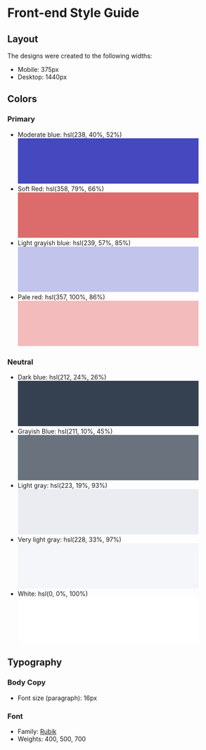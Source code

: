 # Front-end Style Guide

## Layout

The designs were created to the following widths:

- Mobile: 375px
- Desktop: 1440px

## Colors

### Primary

- Moderate blue: hsl(238, 40%, 52%)
  ![Moderate blue](README/Primary/Moderate%20blue.png)
- Soft Red: hsl(358, 79%, 66%)
  ![Soft Red](README/Primary/Soft%20Red.png)
- Light grayish blue: hsl(239, 57%, 85%)
  ![Light grayish blue](README/Primary/Light%20grayish%20blue.png)
- Pale red: hsl(357, 100%, 86%)
  ![Pale red](README/Primary/Pale%20red.png)

### Neutral

- Dark blue: hsl(212, 24%, 26%)
  ![Dark blue](README/Neutral/Dark%20blue.png)
- Grayish Blue: hsl(211, 10%, 45%)
  ![Grayish Blue](README/Neutral/Grayish%20Blue.png)
- Light gray: hsl(223, 19%, 93%)
  ![Light gray](README/Neutral/Light%20gray.png)
- Very light gray: hsl(228, 33%, 97%)
  ![Very light gray](README/Neutral/Very%20light%20gray.png)
- White: hsl(0, 0%, 100%)
  ![White](README/Neutral/White.png)

## Typography

### Body Copy

- Font size (paragraph): 16px

### Font

- Family: [Rubik](https://fonts.google.com/specimen/Rubik)
- Weights: 400, 500, 700
